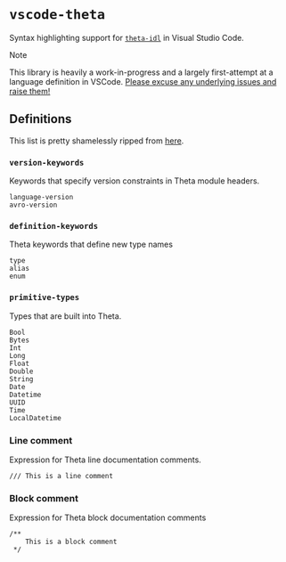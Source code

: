 # `vscode-theta`

Syntax highlighting support for [`theta-idl`](https://github.com/target/theta-idl) in Visual Studio Code.

> [!NOTE]  
> This library is heavily a work-in-progress and a largely first-attempt at a language definition in VSCode. [Please excuse any underlying issues and raise them!](https://github.com/jakehwll/vscode-theta/issues)

## Definitions

This list is pretty shamelessly ripped from [here](https://github.com/target/theta-idl/blob/main/emacs/theta-mode.el).

### `version-keywords`

Keywords that specify version constraints in Theta module headers.

```
language-version
avro-version
```

### `definition-keywords`

Theta keywords that define new type names

```
type
alias
enum
```

### `primitive-types`

Types that are built into Theta.

```
Bool
Bytes
Int
Long
Float
Double
String
Date
Datetime
UUID
Time
LocalDatetime
```

### Line comment

Expression for Theta line documentation comments.

```
/// This is a line comment
```

### Block comment

Expression for Theta block documentation comments

```
/**
    This is a block comment
 */
```